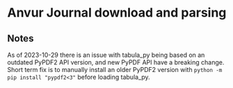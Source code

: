 # Anvur Journal download and parsing

## Notes
As of 2023-10-29 there is an issue with tabula_py being based on an outdated PyPDF2 API version, and new PyPDF API have a breaking change.  
Short term fix is to manually install an older PyPDF2 version with `python -m pip install "pypdf2<3"` before loading tabula_py.
